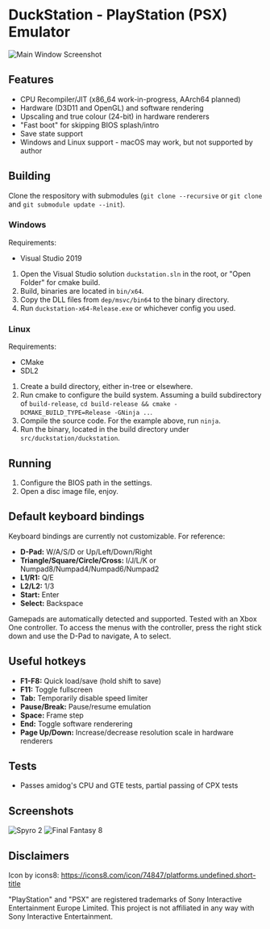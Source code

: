 # DuckStation - PlayStation (PSX) Emulator
![Main Window Screenshot](https://raw.githubusercontent.com/stenzek/duckstation/md-images/main.png)

## Features
 - CPU Recompiler/JIT (x86_64 work-in-progress, AArch64 planned)
 - Hardware (D3D11 and OpenGL) and software rendering
 - Upscaling and true colour (24-bit) in hardware renderers
 - "Fast boot" for skipping BIOS splash/intro
 - Save state support
 - Windows and Linux support - macOS may work, but not supported by author

## Building
Clone the respository with submodules (`git clone --recursive` or `git clone` and `git submodule update --init`).

### Windows
Requirements:
 - Visual Studio 2019

1. Open the Visual Studio solution `duckstation.sln` in the root, or "Open Folder" for cmake build.
2. Build, binaries are located in `bin/x64`.
3. Copy the DLL files from `dep/msvc/bin64` to the binary directory.
4. Run `duckstation-x64-Release.exe` or whichever config you used.

### Linux
Requirements:
 - CMake
 - SDL2

1. Create a build directory, either in-tree or elsewhere.
2. Run cmake to configure the build system. Assuming a build subdirectory of `build-release`, `cd build-release && cmake -DCMAKE_BUILD_TYPE=Release -GNinja ..`.
3. Compile the source code. For the example above, run `ninja`.
4. Run the binary, located in the build directory under `src/duckstation/duckstation`.

## Running
1. Configure the BIOS path in the settings.
2. Open a disc image file, enjoy.

## Default keyboard bindings
Keyboard bindings are currently not customizable. For reference:
 - **D-Pad:** W/A/S/D or Up/Left/Down/Right
 - **Triangle/Square/Circle/Cross:** I/J/L/K or Numpad8/Numpad4/Numpad6/Numpad2
 - **L1/R1:** Q/E
 - **L2/L2:** 1/3
 - **Start:** Enter
 - **Select:** Backspace

Gamepads are automatically detected and supported. Tested with an Xbox One controller.
To access the menus with the controller, press the right stick down and use the D-Pad to navigate, A to select.

## Useful hotkeys
 - **F1-F8:** Quick load/save (hold shift to save)
 - **F11:** Toggle fullscreen
 - **Tab:** Temporarily disable speed limiter
 - **Pause/Break:** Pause/resume emulation
 - **Space:** Frame step
 - **End:** Toggle software renderering
 - **Page Up/Down:** Increase/decrease resolution scale in hardware renderers

## Tests
 - Passes amidog's CPU and GTE tests, partial passing of CPX tests

## Screenshots
![Spyro 2](https://raw.githubusercontent.com/stenzek/duckstation/md-images/spyro.jpg)
![Final Fantasy 8](https://raw.githubusercontent.com/stenzek/duckstation/md-images/ff8.jpg)

## Disclaimers

Icon by icons8: https://icons8.com/icon/74847/platforms.undefined.short-title

"PlayStation" and "PSX" are registered trademarks of Sony Interactive Entertainment Europe Limited. This project is not affiliated in any way with Sony Interactive Entertainment.